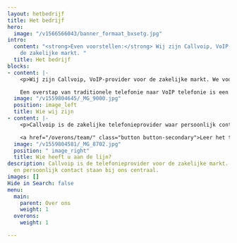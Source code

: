 ```yaml
---
layout: hetbedrijf
title: Het bedrijf
hero:
  image: "/v1566566043/banner_formaat_bxsetg.jpg"
intro:
  content: "<strong>Even voorstellen:</strong> Wij zijn Callvoip, VoIP-provider voor
    de zakelijke markt. "
  title: Het bedrijf
blocks:
- content: |-
    <p>Wij zijn Callvoip, VoIP-provider voor de zakelijke markt. We voorzien professionele telefonie-oplossingen voor kleine en grote bedrijven. Daarbij leveren we de producten en internetverbindingen die nodig zijn om optimaal gebruik te kunnen maken van onze telefoniedienst.

    Een overstap van traditionele telefonie naar VoIP telefonie is een complex traject. Dankzij <b>meer dan 10 jaar ervaring</b> en een uitgebreid netwerk van betrouwbare partners, kunnen wij dit complexe traject uitstekend begeleiden en managen. Verder hebben we uitgebreide kennis van de apparatuur die we leveren, zodat we iedere klant goed en snel van dienst kunnen zijn.</p>
  image: "/v1559804645/_MG_9000.jpg"
  position: image_left
  title: Wie wij zijn
- content: |-
    <p>Callvoip is de zakelijke telefonieprovider waar persoonlijk contact centraal staat. We voelen en nemen de verantwoordelijkheid voor de situatie van de klant en hechten belang aan een persoonlijk contact met onze klanten. Daardoor hebben we een plezierig contact met veel klanten. We vinden het belangrijk dat de klant een plezierig gevoel aan het gesprek overhoudt. Maak daarom kennis met het team en weet wie u aan de lijn heeft:</p>

    <a href="/overons/team/" class="button button-secondary">Leer het team kennen</a>
  image: "/v1559804581/_MG_8702.jpg"
  position: " image_right"
  title: Wie heeft u aan de lijn?
description: Callvoip is de telefonieprovider voor de zakelijke markt. De beste telefonieoplossing
  en persoonlijk contact staan bij ons centraal.
images: []
Hide in Search: false
menu:
  main:
    parent: Over ons
    weight: 1
  overons:
    weight: 1

---
```

